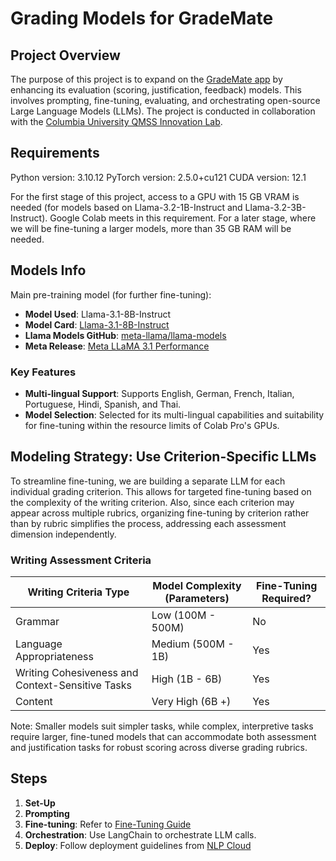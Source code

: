 # Grading Models for GradeMate

## Project Overview

The purpose of this project is to expand on the [GradeMate app](https://www.grade-mate.app/) by enhancing its evaluation (scoring, justification, feedback) models. This involves prompting, fine-tuning, evaluating, and orchestrating open-source Large Language Models (LLMs). The project is conducted in collaboration with the [Columbia University QMSS Innovation Lab](https://qmss.columbia.edu/content/how-does-qmss-innovation-lab-work).

## Requirements

Python version: 3.10.12
PyTorch version: 2.5.0+cu121
CUDA version: 12.1

For the first stage of this project, access to a GPU with 15 GB VRAM is needed (for models based on Llama-3.2-1B-Instruct and Llama-3.2-3B-Instruct). Google Colab meets in this requirement. For a later stage, where we will be fine-tuning a larger models, more than 35 GB RAM will be needed.

## Models Info

Main pre-training model (for further fine-tuning):

- **Model Used**: Llama-3.1-8B-Instruct
- **Model Card**: [Llama-3.1-8B-Instruct](https://huggingface.co/meta-llama/Llama-3.1-8B-Instruct)
- **Llama Models GitHub**: [meta-llama/llama-models](https://github.com/meta-llama/llama-models)
- **Meta Release**: [Meta LLaMA 3.1 Performance](https://ai.meta.com/blog/meta-llama-3-1/)

### Key Features

- **Multi-lingual Support**: Supports English, German, French, Italian, Portuguese, Hindi, Spanish, and Thai.
- **Model Selection**: Selected for its multi-lingual capabilities and suitability for fine-tuning within the resource limits of Colab Pro's GPUs.

## Modeling Strategy: Use Criterion-Specific LLMs

To streamline fine-tuning, we are building a separate LLM for each individual grading criterion. This allows for targeted fine-tuning based on the complexity of the writing criterion. Also, since each criterion may appear across multiple rubrics, organizing fine-tuning by criterion rather than by rubric simplifies the process, addressing each assessment dimension independently.

### Writing Assessment Criteria

| Writing Criteria Type          | Model Complexity (Parameters) | Fine-Tuning Required? |
|----------------------------|-------------------------------|------------------------|
| Grammar                    | Low (100M - 500M)            | No                     |
| Language Appropriateness    | Medium (500M - 1B)           | Yes                    |
| Writing Cohesiveness and Context-Sensitive Tasks       | High (1B - 6B)               | Yes                    |
| Content        | Very High (6B +)               | Yes                    |

Note: Smaller models suit simpler tasks, while complex, interpretive tasks require larger, fine-tuned models that can accommodate both assessment and justification tasks for robust scoring across diverse grading rubrics.

## Steps

1. **Set-Up**
2. **Prompting**
3. **Fine-tuning**: Refer to [Fine-Tuning Guide](https://www.llama.com/docs/how-to-guides/fine-tuning/)
4. **Orchestration**: Use LangChain to orchestrate LLM calls.
5. **Deploy**: Follow deployment guidelines from [NLP Cloud](https://nlpcloud.com/how-to-install-and-deploy-llama-3-into-production.html)
